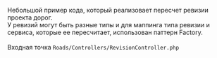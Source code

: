 Небольшой пример кода, который реализовает пересчет ревизии проекта дорог. <br>
У ревизий могут быть разные типы и для маппинга типа ревизии и сервиса, которые ее пересчитает, использован паттерн Factory. <br><br>
Входная точка `Roads/Controllers/RevisionController.php`